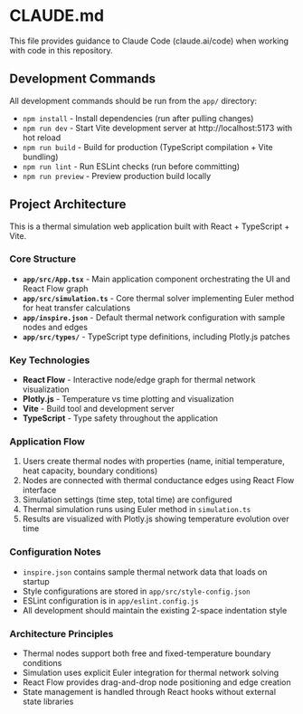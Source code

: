 # CLAUDE.md

This file provides guidance to Claude Code (claude.ai/code) when working with code in this repository.

## Development Commands

All development commands should be run from the `app/` directory:

- `npm install` - Install dependencies (run after pulling changes)
- `npm run dev` - Start Vite development server at http://localhost:5173 with hot reload
- `npm run build` - Build for production (TypeScript compilation + Vite bundling)
- `npm run lint` - Run ESLint checks (run before committing)
- `npm run preview` - Preview production build locally

## Project Architecture

This is a thermal simulation web application built with React + TypeScript + Vite.

### Core Structure

- **`app/src/App.tsx`** - Main application component orchestrating the UI and React Flow graph
- **`app/src/simulation.ts`** - Core thermal solver implementing Euler method for heat transfer calculations
- **`app/inspire.json`** - Default thermal network configuration with sample nodes and edges
- **`app/src/types/`** - TypeScript type definitions, including Plotly.js patches

### Key Technologies

- **React Flow** - Interactive node/edge graph for thermal network visualization
- **Plotly.js** - Temperature vs time plotting and visualization
- **Vite** - Build tool and development server
- **TypeScript** - Type safety throughout the application

### Application Flow

1. Users create thermal nodes with properties (name, initial temperature, heat capacity, boundary conditions)
2. Nodes are connected with thermal conductance edges using React Flow interface
3. Simulation settings (time step, total time) are configured
4. Thermal simulation runs using Euler method in `simulation.ts`
5. Results are visualized with Plotly.js showing temperature evolution over time

### Configuration Notes

- `inspire.json` contains sample thermal network data that loads on startup
- Style configurations are stored in `app/src/style-config.json`
- ESLint configuration is in `app/eslint.config.js`
- All development should maintain the existing 2-space indentation style

### Architecture Principles

- Thermal nodes support both free and fixed-temperature boundary conditions
- Simulation uses explicit Euler integration for thermal network solving
- React Flow provides drag-and-drop node positioning and edge creation
- State management is handled through React hooks without external state libraries